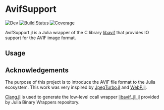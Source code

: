 # AvifSupport


[![Dev](https://img.shields.io/badge/docs-dev-blue.svg)](https://imohag9.github.io/AvifSupport.jl/dev/)
[![Build Status](https://github.com/imohag9/AvifSupportSupport.jl/actions/workflows/CI.yml/badge.svg?branch=main)](https://github.com/imohag9/AvifSupport.jl/actions/workflows/CI.yml?query=branch%3Amain)
[![Coverage](https://codecov.io/gh/imohag9/Avif.jl/branch/main/graph/badge.svg)](https://codecov.io/gh/imohag9/AvifSupport.jl)



AvifSupport.jl is a Julia wrapper of the C library [libavif](https://github.com/AOMediaCodec/libavif) that provides IO support for the AVIF image format.

## Usage









## Acknowledgements

The purpose of this project is to introduce the AVIF file format to the Julia ecosystem. This work was very inspired by [JpegTurbo.jl](https://github.com/JuliaIO/JpegTurbo.jl) and [WebP.jl](https://github.com/stemann/WebP.jl).

[Clang.jl] is used to generate the low-level ccall wrapper [libavif_jll.jl](https://github.com/JuliaBinaryWrappers/libavif_jll.jl) provided by Julia Binary Wrappers repository. 


[Clang.jl]: https://github.com/JuliaInterop/Clang.jl